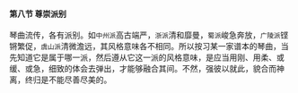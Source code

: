 #### 第八节 尊崇派别

琴曲流传，各有派别。如`中州派`高古端严，`浙派`清和靡曼，`蜀派`峻急奔放，`广陵派`铿锵繁促，`虞山派`清微澹远，其风格意味各不相同。所以按习某一家谱本的琴曲，当先知道它是属于哪一派，然后遵从它这一派的风格意味，是应当用刚、用柔、或缓、或急，细致的体会去弹出，才能够融合其间。不然，强彼以就此，貌合而神离，终归是不能尽善尽美的。